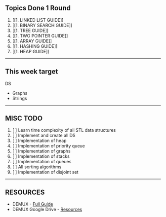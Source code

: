 ## Topics Done 1 Round

1. [[1. LINKED LIST GUIDE]]
2. [[1. BINARY SEARCH GUIDE]]
3. [[1. TREE GUIDE]]
4. [[1. TWO POINTER GUIDE]]
5. [[1. ARRAY GUIDE]]
6. [[1. HASHING GUIDE]]
7. [[1. HEAP GUIDE]]

---
## This week target

DS
- Graphs
-  Strings

---

## MISC TODO
1. [ ] Learn time complexity of all STL data structures
2. [ ] Implement and create all DS
3. [ ] Implementation of heap
4. [ ] Implementation of priority queue
5. [ ] Implementation of graphs
6. [ ] Implementation of stacks
7. [ ] Implementation of queues
8. [ ] All sorting algorithms
9. [ ] Implementation of disjoint set

---
## RESOURCES
- DEMUX - [Full Guide](https://docs.google.com/document/d/1oMOkEpa0UxRw8SRapYS0RPfRmPkThayIlO-MOeLBZxo/edit)
- DEMUX Google Drive - [Resources](https://drive.google.com/drive/folders/16sNyZV_zXznIbTPI1zgLodtjAFVyJJXE)


